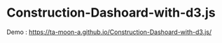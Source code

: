 # Construction-Dashoard-with-d3.js

Demo : https://ta-moon-a.github.io/Construction-Dashoard-with-d3.js/
